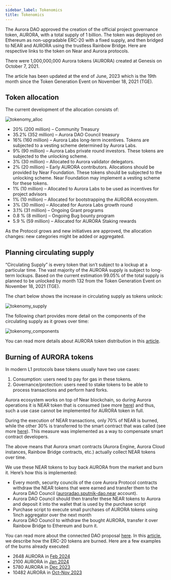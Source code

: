 ```yaml
---
sidebar_label: Tokenomics
title: Tokenomics
---
```


The Aurora DAO approved the creation of the official project governance token, AURORA, with a total supply of 1 billion. The token was deployed on Ethereum as non-upgradable ERC-20 with a fixed supply, and then bridged to NEAR and AURORA using the trustless Rainbow Bridge. Here are respective links to the token on Near and Aurora protocols.

There were 1,000,000,000 Aurora tokens (AURORA) created at Genesis on October 7, 2021.

The article has been updated at the end of June, 2023 which is the 19th month since the Token Generation Event on November 18, 2021 (TGE).

## Token allocation

The current development of the allocation consists of:

![tokenomy_alloc](/img/tokenomy_alloc.png)

- 20% (200 million) – Community Treasury
- 35.2% (352 million) – Aurora DAO Council treasury
- 16% (160 million) – Aurora Labs long-term incentives. Tokens are subjected to a vesting scheme determined by Aurora Labs.
- 9% (90 million) – Aurora Labs private round investors. These tokens are subjected to the unlocking scheme.
- 3% (30 million) – Allocated to Aurora validator delegators.
- 2% (20 million) – Early AURORA contributors. Allocations should be provided by Near Foundation. These tokens should be subjected to the unlocking scheme. Near Foundation may implement a vesting scheme for these tokens.
- 1% (10 million) – Allocated to Aurora Labs to be used as incentives for project advisors
- 1% (10 million) – Allocated for bootstrapping the AURORA ecosystem.
- 3% (30 million) – Allocated for Aurora Labs growth round
- 3.1% (31 million) – Ongoing Grant programs
- 0.8 % (8 million) – Ongoing Bug bounty program
- 5.9 % (59 million) – Allocated for AURORA Staking rewards

As the Protocol grows and new initiatives are approved, the allocation changes: new categories might be added or aggregated.

## Planning circulating supply

“Circulating Supply” is every token that isn’t subject to a lockup at a particular time. The vast majority of the AURORA supply is subject to long-term lockups. Based on the current estimation 99.05% of the total supply is planned to be unlocked by month 132 from the Token Generation Event on November 18, 2021 (TGE).

The chart below shows the increase in circulating supply as tokens unlock:

![tokenomy_supply](/img/tokenomy_supply.png)

The following chart provides more detail on the components of the circulating supply as it grows over time:

![tokenomy_components](/img/tokenomy_components.png)

You can read more details about AURORA token distribution in this [article](https://aurora.dev/tokenomics).

## Burning of AURORA tokens

In modern L1 protocols base tokens usually have two use cases:
1. Consumption: users need to pay for gas in these tokens.
2. Governance/protection: users need to stake tokens to be able to process transactions and perform hard forks.

Aurora ecosystem works on top of Near blockchain, so during Aurora operations it is NEAR token that is consumed (see more [here](/))
 and thus, such a use case cannot be implemented for AURORA token in full.

During the execution of NEAR transactions, only 70% of NEAR is burned, while the other 30% is transferred to the smart contract that was called
 (see more [here](https://docs.near.org/concepts/basics/transactions/gas)).
  This measure was implemented as a way to compensate smart contract developers.

The above means that Aurora smart contracts (Aurora Engine, Aurora Cloud instances, Rainbow Bridge contracts, etc.) actually collect NEAR tokens over time.

We use these NEAR tokens to buy back AURORA from the market and burn it. Here’s how this is implemented:

- Every month, security councils of the core Aurora Protocol contracts withdraw the NEAR tokens that were earned and transfer them to the Aurora DAO Council ([auroradao.sputnik-dao.near] account).
- Aurora DAO Council should then transfer these NEAR tokens to Aurora and deposit it into the wallet that is used by the purchase script
- Purchase script to execute small purchases of AURORA tokens using 1inch aggregator over the next month
- Aurora DAO Council to withdraw the bought AURORA, transfer it over Rainbow Bridge to Ethereum and burn it.

You can read more about the connected DAO proposal [here](https://forum.aurora.dev/t/aurora-token-economy-2-0/2166).
In this [article](https://dev.aurora.dev/posts/practical-erc20-burning), we describe how the ERC-20 tokens are burned.
Here are a few examples of the burns already executed:

- 2648 AURORA in [Feb 2024](https://twitter.com/auroraisnear/status/1764622033600823800)
- 2100 AURORA in [Jan 2024](https://twitter.com/auroraisnear/status/1753372174629634252)
- 5780 AURORA in [Dec 2023](https://twitter.com/auroraisnear/status/1742878778777616754)
- 10482 AURORA in [Oct-Nov 2023](https://twitter.com/auroraisnear/status/1737050257522053365)

[auroradao.sputnik-dao.near]: https://nearblocks.io/address/auroradao.sputnik-dao.near
